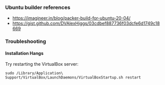 ### Ubuntu builder references

* https://imagineer.in/blog/packer-build-for-ubuntu-20-04/
* https://gist.github.com/DVAlexHiggs/03cdbef887736f03dcfe6d1749c18669

### Troubleshooting

#### Installation Hangs

Try restarting the VirtualBox server:

    sudo /Library/Application\ Support/VirtualBox/LaunchDaemons/VirtualBoxStartup.sh restart

